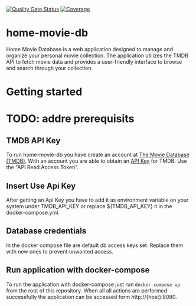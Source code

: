 [![Quality Gate Status](https://sonarcloud.io/api/project_badges/measure?project=AlexDor18_home-movie-db&metric=alert_status&token=38143e1418c153b6a1b75b3afa1976766cf39412)](https://sonarcloud.io/summary/new_code?id=AlexDor18_home-movie-db) [![Coverage](https://sonarcloud.io/api/project_badges/measure?project=AlexDor18_home-movie-db&metric=coverage&token=38143e1418c153b6a1b75b3afa1976766cf39412)](https://sonarcloud.io/summary/new_code?id=AlexDor18_home-movie-db) 

# home-movie-db
Home Movie Database is a web application designed to manage and organize your personal movie collection. The application utilizes the TMDB API to fetch movie data and provides a user-friendly interface to browse and search through your collection.

# Getting started

# TODO: addre prerequisits

## TMDB API Key
To run home-movie-db you have create an account at [The Movie Database (TMDB)](https://www.themoviedb.org/signup?language=de).
With an account you are able to obtain an [API Key](https://www.themoviedb.org/settings/api) for TMDB.
Use the "API Read Access Token".

## Insert Use Api Key
After getting an Api Key you have to add it as environment variable on your system under TMDB_API_KEY or replace ${TMDB_API_KEY} it in the docker-compose.yml.

## Database credentials
In the docker compose file are default db access keys set. Replace them with new ones to prevent unwanted access.

## Run application with docker-compose
To run the application with docker-compose just run ```docker-compose up``` from the root of this repository.
When all all actions are performed successfully the application can be accessed form http://{host}:8080.
